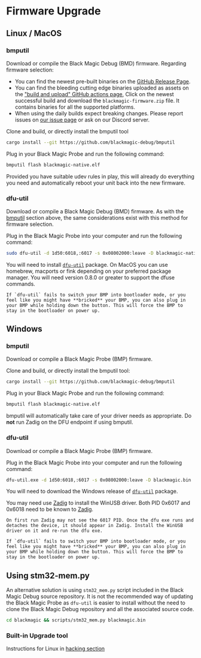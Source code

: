 # Firmware Upgrade

## Linux / MacOS

### bmputil

Download or compile the Black Magic Debug (BMD) firmware. Regarding firmware selection:

* You can find the newest pre-built binaries on the [GitHub Release Page](https://github.com/blackmagic-debug/blackmagic/releases).
* You can find the bleeding cutting edge binaries uploaded as assets on the ["build and upload" GitHub actions page](https://github.com/blackmagic-debug/blackmagic/actions/workflows/build-and-upload.yml), Click on the newest successful build and download the `blackmagic-firmware.zip` file. It contains binaries for all the supported platforms.
* When using the daily builds expect breaking changes. Please report issues on [our issue page](https://github.com/blackmagic-debug/blackmagic/issues) or ask on our Discord server.

Clone and build, or directly install the bmputil tool

```bash
cargo install --git https://github.com/blackmagic-debug/bmputil
```

Plug in your Black Magic Probe and run the following command:

```bash
bmputil flash blackmagic-native.elf
```

Provided you have suitable udev rules in play, this will already do everything you need and automatically reboot your unit back into the new firmware.

### dfu-util

Download or compile a Black Magic Debug (BMD) firmware.
As with the [bmputil](#bmputil) section above, the same considerations exist with this method for firmware selection.

Plug in the Black Magic Probe into your computer and run the following command:

```bash
sudo dfu-util -d 1d50:6018,:6017 -s 0x08002000:leave -D blackmagic-native.bin
```

You will need to install [`dfu-util`](http://dfu-util.sourceforge.net/) package. On MacOS you can use homebrew, macports or fink depending on your preferred package manager. You will need version 0.8.0 or greater to support the dfuse commands.

```{note}
If `dfu-util` fails to switch your BMP into bootloader mode, or you feel like you might have **bricked** your BMP, you can also plug in your BMP while holding down the button. This will force the BMP to stay in the bootloader on power up.
```

## Windows

### bmputil

Download or compile a Black Magic Probe (BMP) firmware.

Clone and build, or directly install the bmputil tool:

```bash
cargo install --git https://github.com/blackmagic-debug/bmputil
```

Plug in your Black Magic Probe and run the following command:

```bash
bmputil flash blackmagic-native.elf
```

bmputil will automatically take care of your driver needs as appropriate.
Do **not** run Zadig on the DFU endpoint if using bmputil.

### dfu-util

Download or compile a Black Magic Probe (BMP) firmware.

Plug in the Black Magic Probe into your computer and run the following command:

```bash
dfu-util.exe -d 1d50:6018,:6017 -s 0x08002000:leave -D blackmagic.bin
```

You will need to download the Windows release of [`dfu-util`](http://dfu-util.sourceforge.net/) package.

You may need use [Zadig](https://tracker.iplocation.net/icsj/) to install the WinUSB driver. Both PID 0x6017 and 0x6018 need to be known to  [Zadig](https://tracker.iplocation.net/icsj/).

```{note}
On first run Zadig may not see the 6017 PID. Once the dfu exe runs and detaches the device, it should appear in Zadig. Install the WinUSB driver on it and re-run the dfu exe.
```

```{note}
If `dfu-util` fails to switch your BMP into bootloader mode, or you feel like you might have **bricked** your BMP, you can also plug in your BMP while holding down the button. This will force the BMP to stay in the bootloader on power up.
```

## Using stm32-mem.py

An alternative solution is using `stm32_mem.py` script included in the Black Magic Debug source repository. It is not the recommended way of updating the Black Magic Probe as `dfu-util` is easier to install without the need to clone the Black Magic Debug repository and all the associated source code.

```bash
cd blackmagic && scripts/stm32_mem.py blackmagic.bin
```

### Built-in Upgrade tool

Instructions for Linux in [hacking section](https://github.com/blacksphere/blackmagic/wiki/Hacking#updating-firmware)

